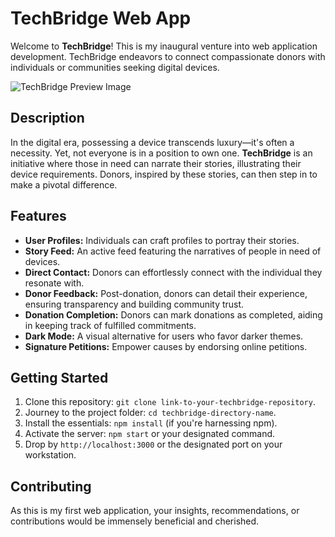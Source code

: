 
# TechBridge Web App
Welcome to **TechBridge**! This is my inaugural venture into web application development. TechBridge endeavors to connect compassionate donors with individuals or communities seeking digital devices.

![TechBridge Preview Image](https://encrypted-tbn0.gstatic.com/images?q=tbn:ANd9GcScmU8ghZLFEYegBJj2x3d1ClNbAM8TPE7uOw&usqp=CAU)

## Description
In the digital era, possessing a device transcends luxury—it's often a necessity. Yet, not everyone is in a position to own one. **TechBridge** is an initiative where those in need can narrate their stories, illustrating their device requirements. Donors, inspired by these stories, can then step in to make a pivotal difference.

## Features
- **User Profiles:** Individuals can craft profiles to portray their stories.
- **Story Feed:** An active feed featuring the narratives of people in need of devices.
- **Direct Contact:** Donors can effortlessly connect with the individual they resonate with.
- **Donor Feedback:** Post-donation, donors can detail their experience, ensuring transparency and building community trust.
- **Donation Completion:** Donors can mark donations as completed, aiding in keeping track of fulfilled commitments.
- **Dark Mode:** A visual alternative for users who favor darker themes.
- **Signature Petitions:** Empower causes by endorsing online petitions.

## Getting Started
1. Clone this repository: `git clone link-to-your-techbridge-repository`.
2. Journey to the project folder: `cd techbridge-directory-name`.
3. Install the essentials: `npm install` (if you're harnessing npm).
4. Activate the server: `npm start` or your designated command.
5. Drop by `http://localhost:3000` or the designated port on your workstation.

## Contributing
As this is my first web application, your insights, recommendations, or contributions would be immensely beneficial and cherished.
